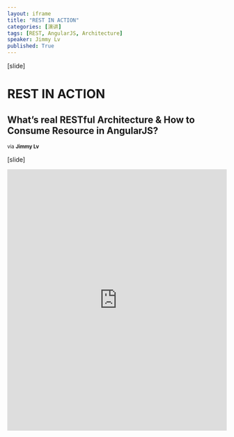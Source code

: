 ```yaml
---
layout: iframe
title: "REST IN ACTION"
categories: [演讲]
tags: [REST, AngularJS, Architecture]
speaker: Jimmy Lv
published: True
---
```


[slide]

# REST IN ACTION

## What’s real RESTful Architecture & How to Consume Resource in AngularJS?

<small>via <strong>Jimmy Lv</strong></small>

[slide]

<iframe id="preview" style="height: 600px;" frameborder="0" width="100%" height="100%"
        src="https://lecture.jimmylv.info/assets/2015-12-08-rest-in-action.pdf">
</iframe>
